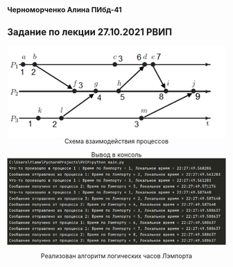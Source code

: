 ### Черноморченко Алина ПИбд-41

## Задание по лекции 27.10.2021 РВИП

<p align="center"> 
<img  width="650" align="center" src="processes.png"/> <br> 
Схема взаимодействия процессов
</p>


<p align="center"> 
Вывод в консоль <br>
<img  width="800" align="center" src="вывод.png"/> <br> 
<br>
Реализован алгоритм логических часов Лэмпорта
</p>

